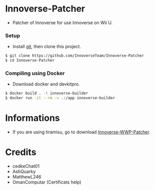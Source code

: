 # Innoverse-Patcher
- Patcher of Innoverse for use Innoverse on Wii U.

### Setup
- Install [git](https://git-scm.com/downloads), then clone this project.
```bash
$ git clone https://github.com/InnoverseTeam/Innoverse-Patcher
$ cd Innoverse-Patcher
```

### Compiling using Docker
- Download docker and devkitpro.
```bash
$ docker build . -t innoverse-builder
$ docker run -it --rm -v .:/app innoverse-builder
```

# Informations
- If you are using tiramisu, go to download [Innoverse-WWP-Patcher](https://github.com/InnoverseTeam/Innoverse-WWP-Patcher).

# Credits
- cedkeChat01
- AshQuarky
- MatthewL246
- OmanComputar (Certificats help)

